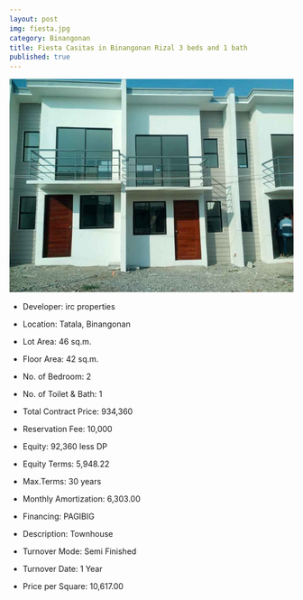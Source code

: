 ```yaml
---
layout: post
img: fiesta.jpg
category: Binangonan
title: Fiesta Casitas in Binangonan Rizal 3 beds and 1 bath
published: true
---
```


<span class="image featured"><img src="/images/fiesta.jpg" alt=""></span>

- Developer: irc properties
- Location: Tatala, Binangonan
- Lot Area: 46 sq.m.
- Floor Area: 42 sq.m.
- No. of Bedroom: 2
- No. of Toilet & Bath: 1

- Total Contract Price: 934,360
- Reservation Fee: 10,000
- Equity: 92,360 less DP
- Equity Terms: 5,948.22
- Max.Terms: 30 years
- Monthly Amortization: 6,303.00

- Financing: PAGIBIG
- Description: Townhouse
- Turnover Mode: Semi Finished
- Turnover Date: 1 Year
- Price per Square: 10,617.00

